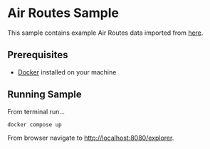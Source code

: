 # Air Routes Sample

This sample contains example Air Routes data imported from [here](https://github.com/krlawrence/graph/blob/main/sample-data/air-routes-latest.graphml).

## Prerequisites

- [Docker](https://docs.docker.com/get-docker/) installed on your machine

## Running Sample

From terminal run...

```docker compose up```

From browser navigate to [http://localhost:8080/explorer](http://localhost:8080/explorer).
